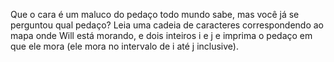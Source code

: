 Que o cara é um maluco do pedaço todo mundo sabe, mas você já se perguntou qual pedaço? Leia uma cadeia de caracteres correspondendo ao mapa onde Will está morando, e dois inteiros i e j e imprima o pedaço em que ele mora (ele mora no intervalo de i até j inclusive).